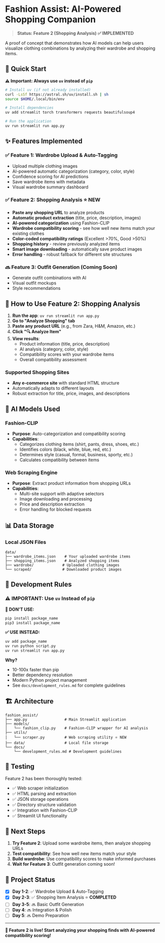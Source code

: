 # Fashion Assist: AI-Powered Shopping Companion

> **Status: Feature 2 (Shopping Analysis) ✅ IMPLEMENTED**

A proof of concept that demonstrates how AI models can help users visualize clothing combinations by analyzing their wardrobe and shopping items.

## 🚀 Quick Start

**⚠️ Important: Always use `uv` instead of `pip`**

```bash
# Install uv (if not already installed)
curl -LsSf https://astral.sh/uv/install.sh | sh
source $HOME/.local/bin/env

# Install dependencies
uv add streamlit torch transformers requests beautifulsoup4

# Run the application
uv run streamlit run app.py
```

## ✨ Features Implemented

### ✅ Feature 1: Wardrobe Upload & Auto-Tagging
- Upload multiple clothing images
- AI-powered automatic categorization (category, color, style)
- Confidence scoring for AI predictions
- Save wardrobe items with metadata
- Visual wardrobe summary dashboard

### ✅ Feature 2: Shopping Analysis ⭐ **NEW**
- **Paste any shopping URL** to analyze products
- **Automatic product extraction** (title, price, description, images)
- **AI-powered categorization** using Fashion-CLIP
- **Wardrobe compatibility scoring** - see how well new items match your existing clothes
- **Color-coded compatibility ratings** (Excellent >70%, Good >50%)
- **Shopping history** - review previously analyzed items
- **Smart image downloading** - automatically save product images
- **Error handling** - robust fallback for different site structures

### 🔜 Feature 3: Outfit Generation (Coming Soon)
- Generate outfit combinations with AI
- Visual outfit mockups
- Style recommendations

## 🛒 How to Use Feature 2: Shopping Analysis

1. **Run the app**: `uv run streamlit run app.py`
2. **Go to "Analyze Shopping" tab**
3. **Paste any product URL** (e.g., from Zara, H&M, Amazon, etc.)
4. **Click "🔍 Analyze Item"**
5. **View results**:
   - Product information (title, price, description)
   - AI analysis (category, color, style)
   - Compatibility scores with your wardrobe items
   - Overall compatibility assessment

### Supported Shopping Sites
- **Any e-commerce site** with standard HTML structure
- Automatically adapts to different layouts
- Robust extraction for title, price, images, and descriptions

## 🤖 AI Models Used

### Fashion-CLIP
- **Purpose**: Auto-categorization and compatibility scoring
- **Capabilities**: 
  - Categorizes clothing items (shirt, pants, dress, shoes, etc.)
  - Identifies colors (black, white, blue, red, etc.)
  - Determines style (casual, formal, business, sporty, etc.)
  - Calculates compatibility between items

### Web Scraping Engine
- **Purpose**: Extract product information from shopping URLs
- **Capabilities**:
  - Multi-site support with adaptive selectors
  - Image downloading and processing
  - Price and description extraction
  - Error handling for blocked requests

## 📊 Data Storage

### Local JSON Files
```
data/
├── wardrobe_items.json    # Your uploaded wardrobe items
├── shopping_items.json    # Analyzed shopping items  
├── wardrobe/             # Uploaded clothing images
└── scraped/              # Downloaded product images
```

## 🔧 Development Rules

### ⚠️ IMPORTANT: Use `uv` Instead of `pip`

**🚫 DON'T USE:**
```bash
pip install package_name
pip3 install package_name  
```

**✅ USE INSTEAD:**
```bash
uv add package_name
uv run python script.py
uv run streamlit run app.py
```

**Why?** 
- 10-100x faster than pip
- Better dependency resolution
- Modern Python project management
- See `docs/development_rules.md` for complete guidelines

## 🏗 Architecture

```
fashion_assist/
├── app.py                 # Main Streamlit application
├── models/
│   └── fashion_clip.py    # Fashion-CLIP wrapper for AI analysis
├── utils/
│   └── scraper.py         # Web scraping utility ⭐ NEW
├── data/                  # Local file storage
└── docs/
    └── development_rules.md # Development guidelines
```

## 🧪 Testing

Feature 2 has been thoroughly tested:
- ✅ Web scraper initialization
- ✅ HTML parsing and extraction 
- ✅ JSON storage operations
- ✅ Directory structure validation
- ✅ Integration with Fashion-CLIP
- ✅ Streamlit UI functionality

## 🎯 Next Steps

1. **Try Feature 2**: Upload some wardrobe items, then analyze shopping URLs
2. **Test compatibility**: See how well new items match your style
3. **Build wardrobe**: Use compatibility scores to make informed purchases
4. **Wait for Feature 3**: Outfit generation coming soon!

## 📝 Project Status

- [x] **Day 1-2**: ✅ Wardrobe Upload & Auto-Tagging  
- [x] **Day 2-3**: ✅ Shopping Item Analysis ⭐ **COMPLETED**
- [ ] **Day 3-5**: 🔜 Basic Outfit Generation
- [ ] **Day 4**: 🔜 Integration & Polish
- [ ] **Day 5**: 🔜 Demo Preparation

---

**🎉 Feature 2 is live! Start analyzing your shopping finds with AI-powered compatibility scoring!**